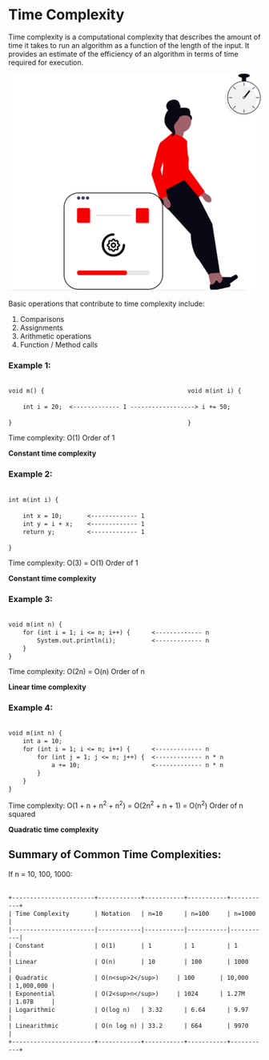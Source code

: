 # Time Complexity

Time complexity is a computational complexity that describes the amount of time it takes to run an algorithm as a function of the length of the input. It provides an estimate of the efficiency of an algorithm in terms of time required for execution.

![Time Complexity](../res/img/undraw_processing_bto8.svg)

Basic operations that contribute to time complexity include:
 1. Comparisons
 2. Assignments
 3. Arithmetic operations
 4. Function / Method calls

### Example 1:

```plaintext

void m() {                                        void m(int i) {

    int i = 20;  <------------- 1 ------------------> i += 50;

}                                                 }

```

Time complexity: O(1)         Order of 1

  **Constant time complexity**

### Example 2:

```plaintext

int m(int i) {

    int x = 10;       <------------- 1
    int y = i + x;    <------------- 1
    return y;         <------------- 1

}

```

Time complexity: O(3) = O(1)         Order of 1

  **Constant time complexity**


### Example 3:

```plaintext

void m(int n) {
    for (int i = 1; i <= n; i++) {      <------------- n
        System.out.println(i);          <------------- n
    }
}

```

Time complexity: O(2n) = O(n)         Order of n

  **Linear time complexity**


### Example 4:

```plaintext

void m(int n) {
    int a = 10;
    for (int i = 1; i <= n; i++) {      <------------- n
        for (int j = 1; j <= n; j++) {  <------------- n * n
            a += 10;                    <------------- n * n
        }
    }
}

```

Time complexity: O(1 + n + n<sup>2</sup> + n<sup>2</sup>) = O(2n<sup>2</sup> + n + 1) = O(n<sup>2</sup>)         Order of n squared

  **Quadratic time complexity**


## Summary of Common Time Complexities:

If n = 10, 100, 1000:

```plaintext

+-----------------------+------------+-----------+-----------+-----------+
| Time Complexity       | Notation   | n=10      | n=100     | n=1000    |
|-----------------------|------------|-----------|-----------|-----------|
| Constant              | O(1)       | 1         | 1         | 1         |
| Linear                | O(n)       | 10        | 100       | 1000      |
| Quadratic             | O(n<sup>2</sup>)     | 100       | 10,000    | 1,000,000 |
| Exponential           | O(2<sup>n</sup>)     | 1024      | 1.27M     | 1.07B     |
| Logarithmic           | O(log n)   | 3.32      | 6.64      | 9.97      |
| Linearithmic          | O(n log n) | 33.2      | 664       | 9970      |
+-----------------------+------------+-----------+-----------+-----------+

```

